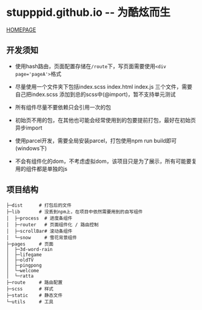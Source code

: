 # stupppid.github.io  -- 为酷炫而生

[HOMEPAGE](https://stupppid.github.io/dist)

## 开发须知

- 使用hash路由，页面配置存储在`/route`下，写页面需要使用`<div page='pageA'>`格式

- 尽量使用一个文件夹下包括index.scss  index.html  index.js 三个文件，需要自己把index.scss 添加到总的scss中(@import)，暂不支持单元测试

- 所有组件尽量不要依赖只会引用一次的包

- 初始页不用的包，在其他也可能会经常使用到的包要提前打包，最好在初始页异步import

- 使用parcel开发，需要全局安装parcel，打包使用npm run build即可(windows下)

- 不会有组件化的dom，不考虑虚拟dom，该项目只是为了展示，所有可能要复用的组件都是单独的js

## 项目结构

    ├─dist      # 打包后的文件  
    ├─lib       # 没丢到npm上，在项目中依然需要用到的自写组件  
    │  ├─process  # 进度条组件  
    │  ├─router   # 页面组件化 / 路由控制  
    │  ├─scrollBar# 滚动条组件
    │  └─snow     # 雪花背景组件  
    ├─pages     # 页面  
    │  ├─3d-word-rain
    │  ├─lifegame
    │  ├─oldTV
    │  ├─pingpong
    │  └─welcome
    │  └─ratta
    ├─route     # 路由配置  
    ├─scss      # 样式  
    ├─static    # 静态文件  
    └─utils     # 工具  
